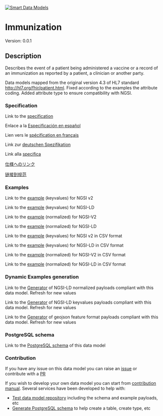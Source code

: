[![Smart Data Models](https://smartdatamodels.org/wp-content/uploads/2022/01/SmartDataModels_logo.png "Logo")](https://smartdatamodels.org)
# Immunization
Version: 0.0.1

## Description 

Describes the event of a patient being administered a vaccine or a record of an immunization as reported by a patient, a clinician or another party.

Data models mapped from the original version 4.3 of HL7 standard http://hl7.org/fhir/patient.html. Fixed according to the examples the attribute coding. Added attribute type to ensure compatibility with NGSI.
### Specification

Link to the [specification](https://github.com/smart-data-models/dataModel.Hl7/blob/master/Immunization/doc/spec.md)

Enlace a la [Especificación en español](https://github.com/smart-data-models/dataModel.Hl7/blob/master/Immunization/doc/spec_ES.md)

Lien vers le [spécification en français](https://github.com/smart-data-models/dataModel.Hl7/blob/master/Immunization/doc/spec_FR.md)

Link zur [deutschen Spezifikation](https://github.com/smart-data-models/dataModel.Hl7/blob/master/Immunization/doc/spec_DE.md)

Link alla [specifica](https://github.com/smart-data-models/dataModel.Hl7/blob/master/Immunization/doc/spec_IT.md)

[仕様へのリンク](https://github.com/smart-data-models/dataModel.Hl7/blob/master/Immunization/doc/spec_JA.md)

[链接到规范](https://github.com/smart-data-models/dataModel.Hl7/blob/master/Immunization/doc/spec_ZH.md)
### Examples

Link to the [example](https://smart-data-models.github.io/dataModel.Hl7/Immunization/examples/example.json) (keyvalues) for NGSI v2

Link to the [example](https://smart-data-models.github.io/dataModel.Hl7/Immunization/examples/example.jsonld) (keyvalues) for NGSI-LD

Link to the [example](https://smart-data-models.github.io/dataModel.Hl7/Immunization/examples/example-normalized.json) (normalized) for NGSI-V2

Link to the [example](https://smart-data-models.github.io/dataModel.Hl7/Immunization/examples/example-normalized.jsonld) (normalized) for NGSI-LD

Link to the [example](https://github.com/smart-data-models/dataModel.Hl7/blob/master/Immunization/examples/example.json.csv) (keyvalues) for NGSI v2 in CSV format

Link to the [example](https://github.com/smart-data-models/dataModel.Hl7/blob/master/Immunization/examples/example.jsonld.csv) (keyvalues) for NGSI-LD in CSV format

Link to the [example](https://github.com/smart-data-models/dataModel.Hl7/blob/master/Immunization/examples/example-normalized.json.csv) (normalized) for NGSI-V2 in CSV format

Link to the [example](https://github.com/smart-data-models/dataModel.Hl7/blob/master/Immunization/examples/example-normalized.jsonld.csv) (normalized) for NGSI-LD in CSV format
### Dynamic Examples generation

Link to the [Generator](https://smartdatamodels.org/extra/ngsi-ld_generator.php?schemaUrl=https://raw.githubusercontent.com/smart-data-models/dataModel.Hl7/master/Immunization/schema.json&email=info@smartdatamodels.org) of NGSI-LD normalized payloads compliant with this data model. Refresh for new values

Link to the [Generator](https://smartdatamodels.org/extra/ngsi-ld_generator_keyvalues.php?schemaUrl=https://raw.githubusercontent.com/smart-data-models/dataModel.Hl7/master/Immunization/schema.json&email=info@smartdatamodels.org) of NGSI-LD keyvalues payloads compliant with this data model. Refresh for new values

Link to the [Generator](https://smartdatamodels.org/extra/geojson_features_generator.php?schemaUrl=https://raw.githubusercontent.com/smart-data-models/dataModel.Hl7/master/Immunization/schema.json&email=info@smartdatamodels.org) of geojson feature format payloads compliant with this data model. Refresh for new values
### PostgreSQL schema

Link to the [PostgreSQL schema](https://github.com/smart-data-models/dataModel.Hl7/blob/master/Immunization/schema.sql) of this data model
### Contribution

 If you have any issue on this data model you can raise an [issue](https://github.com/smart-data-models/dataModel.Hl7/issues)  or contribute with a [PR](https://github.com/smart-data-models/dataModel.Hl7/pulls)

 If you wish to develop your own data model you can start from [contribution manual](https://bit.ly/contribution_manual). Several services have been developed to help with: 
 - [Test data model repository](https://smartdatamodels.org/index.php/data-models-contribution-api/) including the schema and example payloads, etc
 - [Generate PostgreSQL schema](https://smartdatamodels.org/index.php/sql-service/) to help create a table, create type, etc